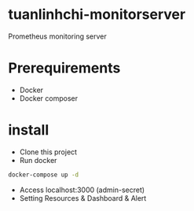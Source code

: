 # tuanlinhchi-monitorserver
Prometheus monitoring server

# Prerequirements
- Docker
- Docker composer

# install
- Clone this project
- Run docker
```BASH
docker-compose up -d
```
- Access localhost:3000 (admin-secret)
- Setting Resources & Dashboard & Alert
